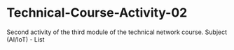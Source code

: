 # Technical-Course-Activity-02
 Second activity of the third module of the technical network course. Subject (AI/IoT) - List
